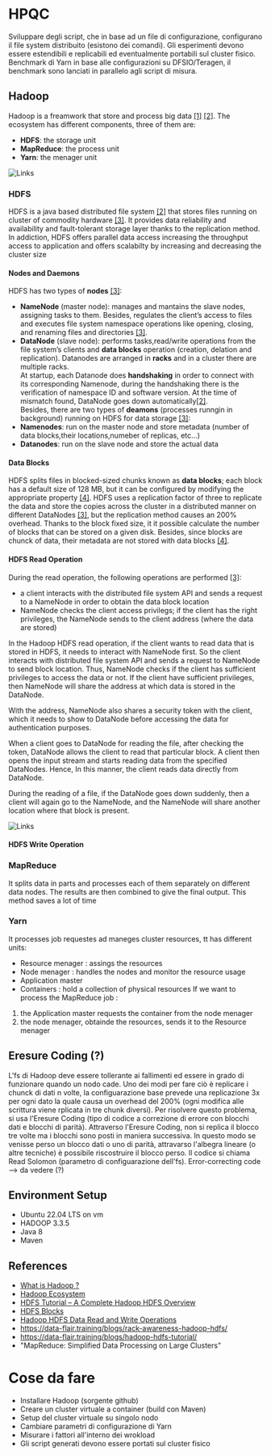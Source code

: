 # HPQC
Sviluppare degli script, che in base ad un file di configurazione, configurano il file system distribuito (esistono dei comandi). Gli esperimenti devono essere estendibili e replicabili ed eventualmente portabili sul cluster fisico.
Benchmark di Yarn in base alle configurazioni su DFSIO/Teragen, il benchmark sono lanciati in parallelo agli script di misura.


## Hadoop
Hadoop is a freamwork that store and process big data [[1]](#1) [[2]](#2). The ecosystem has different components, three of them are:
* **HDFS**: the storage unit
* **MapReduce**: the process unit
* **Yarn**: the menager unit

![Links](https://data-flair.training/blogs/wp-content/uploads/sites/2/2017/04/Hadoop-Ecosystem-2-01.jpg)

### HDFS
HDFS is a java based distributed file system [[2]](#2) that stores files running on cluster of commodity hardware [[3]](#3). It provides data reliability and availability and fault-tolerant storage layer thanks to the replication method. In addiction, HDFS offers parallel data access increasing the throughput access to application and offers scalabilty by increasing and decreasing the cluster size

#### Nodes and Daemons
HDFS has two types of **nodes** [[3]](#3):
* **NameNode** (master node): manages and mantains the slave nodes, assigning tasks to them. Besides, regulates the client’s access to files and executes file system namespace operations like opening, closing, and renaming files and directories [[3]](#3).
* **DataNode** (slave node): performs tasks,read/write operations from the file system’s clients and **data blocks** operation (creation, delation and replication). Datanodes are arranged in **racks**  and in a cluster there are multiple racks.  
At startup, each Datanode does **handshaking** in order to connect with its corresponding Namenode, during the handshaking there is the verification of namespace ID and software version. At the time of mismatch found, DataNode goes down automatically[[2]](#2).  
Besides, there are two types of **deamons** (processes runngin in background) running on HDFS for data storage [[3]](#3):
* **Namenodes**: run on the master node and store metadata (number of data blocks,their locations,numeber of replicas, etc...)
* **Datanodes**: run on the slave node and store the actual data

#### Data Blocks
HDFS splits files in blocked-sized chunks known as **data blocks**; each block has a default size of 128 MB, but it can be configured by modifying the appropriate property [[4]](#4). HDFS uses a replication factor of three to replicate the data and store the copies across the cluster in a distributed manner on different DataNodes [[3]](#3), but the replication method causes an 200% overhead. Thanks to the block fixed size, it it possible calculate the number of blocks that can be stored on a given disk. Besides, since blocks are chunck of data, their metadata are not stored with data blocks [[4]](#4).

#### HDFS Read Operation
During the read operation, the following operations are performed [[3]](#3):
* a client interacts with the distributed file system API and sends a request to a NameNode in order to obtain the data block location
* NameNode checks the client access privilegs; if the client has the right privileges, the NameNode sends to the client address (where the data are stored) 

In the Hadoop HDFS read operation, if the client wants to read data that is stored in HDFS, it needs to interact with NameNode first. So the client interacts with distributed file system API and sends a request to NameNode to send block location. Thus, NameNode checks if the client has sufficient privileges to access the data or not. If the client have sufficient privileges,  then NameNode will share the address at which data is stored in the DataNode.

With the address, NameNode also shares a security token with the client, which it needs to show to DataNode before accessing the data for authentication purposes.

When a client goes to DataNode for reading the file, after checking the token, DataNode allows the client to read that particular block. A client then opens the input stream and starts reading data from the specified DataNodes. Hence, In this manner, the client reads data directly from DataNode.

During the reading of a file, if the DataNode goes down suddenly, then a client will again go to the NameNode, and the NameNode will share another location where that block is present.

![Links](https://data-flair.training/blogs/wp-content/uploads/sites/2/2016/05/Data-Read-Mechanism-in-HDFS.gif)


#### HDFS Write Operation


### MapReduce
It splits data in parts and processes each of them separately on different data nodes. The results are then combined to give the final output. This method saves a lot of time

### Yarn
It processes job requestes ad maneges cluster resources, tt has different units:
* Resource menager : assings the resources
* Node menager : handles the nodes and monitor the resource usage
* Application master
* Containers : hold a collection of physical resources
If we want to process the MapReduce job :
1) the Application master requests the container from the node menager
2) the node menager, obtainde the resources, sends it to the Resource menager

## Eresure Coding (?)
L'fs di Hadoop deve essere tollerante ai fallimenti ed essere in grado di funzionare quando un nodo cade. Uno dei modi per fare ciò è replicare i chunck di dati n volte, la configuarazione base prevede una replicazione 3x per ogni dato la quale causa un overhead del 200% (ogni modifica alle scrittura viene rplicata in tre chunk diversi). Per risolvere questo problema, si usa l'Eresure Coding (tipo di codice a correzione di errore con blocchi dati e blocchi di parità). Attraverso l'Eresure Coding, non si replica il blocco tre volte ma i blocchi sono posti in maniera successiva. In questo modo se venisse perso un blocco dati o uno di parità, attravarso l'albegra lineare (o altre tecniche) è possibile riscostruire il blocco perso. Il codice si chiama Read Solomon (parametro di configuarazione dell'fs).
Error-correcting code --> da vedere (?)


## Environment Setup
* Ubuntu 22.04 LTS on vm
* HADOOP 3.3.5
* Java 8
* Maven


## References
* <a id="1"></a> [What is Hadoop ?](https://www.youtube.com/watch?v=aReuLtY0YMI&t=1s)
* <a id="2"></a> [Hadoop Ecosystem](https://data-flair.training/blogs/hadoop-ecosystem-components/)
* <a id="3"></a> [HDFS Tutorial – A Complete Hadoop HDFS Overview](https://data-flair.training/blogs/hadoop-hdfs-tutorial/)
* <a id="4"></a> [HDFS Blocks](https://data-flair.training/blogs/data-block/)
* <a id="5"></a> [Hadoop HDFS Data Read and Write Operations](https://data-flair.training/blogs/hadoop-hdfs-data-read-and-write-operations/)
* https://data-flair.training/blogs/rack-awareness-hadoop-hdfs/
* https://data-flair.training/blogs/hadoop-hdfs-tutorial/
* "MapReduce: Simplified Data Processing on Large Clusters"


# Cose da fare
* Installare Hadoop (sorgente github)
* Creare un cluster virtuale a container (build con Maven)
* Setup del cluster virtuale su singolo nodo
* Cambiare parametri di configurazione di Yarn
* Misurare i fattori all'interno dei wrokload
* Gli script generati devono essere portati sul cluster fisico